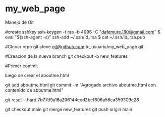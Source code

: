 # my_web_page
Manejo de Git

#create sshkey
ssh-keygen -t rsa -b 4096 -C "dafemure.180@gmail.com"
$ eval "$(ssh-agent -s)"
ssh-add ~/.ssh/id_rsa
$ cat ~/.ssh/id_rsa.pub

#Clonar repo
git clone git@github.com:tu_usuario/my_web_page.git

#Creacion de la nueva branch
git checkout -b new_features

#Primer commit

luego de crear el aboutme.html

git add aboutme.html
git commit -m "Agregado archivo aboutme.html con contenido de aboutme.html"


git reset --hard 7b77d9a16a206144ced2bef606a56ca359309e28

git checkout main
git merge new_features
git push origin main